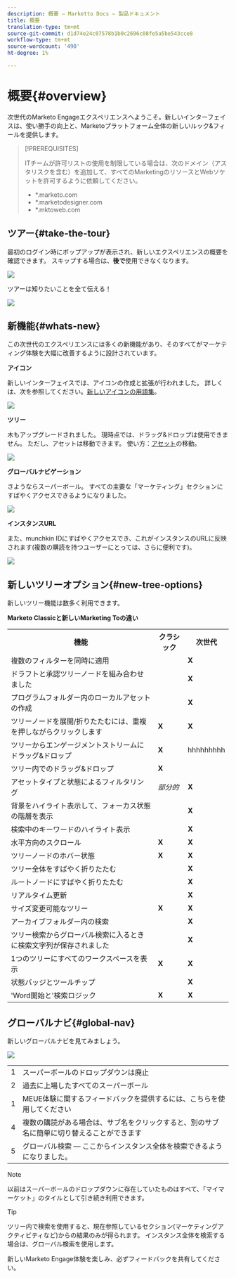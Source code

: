 ```yaml
---
description: 概要 — Marketto Docs — 製品ドキュメント
title: 概要
translation-type: tm+mt
source-git-commit: d1d74e24c07578b1b0c2696c08fe5a5be543cce8
workflow-type: tm+mt
source-wordcount: '490'
ht-degree: 1%

---
```



# 概要{#overview}

次世代のMarketo Engageエクスペリエンスへようこそ。新しいインターフェイスは、使い勝手の向上と、Marketoプラットフォーム全体の新しいルック&amp;フィールを提供します。

>[!PREREQUISITES]
>
>ITチームが許可リストの使用を制限している場合は、次のドメイン（アスタリスクを含む）を追加して、すべてのMarketingのリソースとWebソケットを許可するように依頼してください。
>
>* *.marketo.com
>* *.marketodesigner.com
>* *.mktoweb.com


## ツアー{#take-the-tour}

最初のログイン時にポップアップが表示され、新しいエクスペリエンスの概要を確認できます。 スキップする場合は、**後で**&#x200B;使用できなくなります。

![](assets/overview-1.png)

ツアーは知りたいことを全て伝える！

![](assets/overview-2.png)

## 新機能{#whats-new}

この次世代のエクスペリエンスには多くの新機能があり、そのすべてがマーケティング体験を大幅に改善するように設計されています。

**アイコン**

新しいインターフェイスでは、アイコンの作成と拡張が行われました。 詳しくは、次を参照してください。[新しいアイコンの用語集](/help/marketo/product-docs/marketo-engage-next-generation-experience/new-icon-glossary.md)。

![](assets/overview-3.png)

**ツリー**

木もアップグレードされました。 現時点では、ドラッグ&amp;ドロップは使用できません。 ただし、アセットは移動できます。 使い方：[アセット](/help/marketo/product-docs/marketo-engage-next-generation-experience/moving-assets.md)の移動。

![](assets/overview-4.png)

**グローバルナビゲーション**

さようならスーパーボール。 すべての主要な「マーケティング」セクションにすばやくアクセスできるようになりました。

![](assets/overview-5.png)

**インスタンスURL**

また、munchkin IDにすばやくアクセスでき、これがインスタンスのURLに反映されます(複数の購読を持つユーザーにとっては、さらに便利です)。

![](assets/overview-6.png)

## 新しいツリーオプション{#new-tree-options}

新しいツリー機能は数多く利用できます。

**Marketo Classicと新しいMarketing Toの違い**

<table> 
 <tbody>
  <tr>
   <th>機能</th> 
   <th>クラシック</th> 
   <th>次世代</th> 
  </tr>
  <tr>
   <td>複数のフィルターを同時に適用</td> 
   <td></td> 
   <td><strong>X</strong></td>  
  </tr>
  <tr>
   <td>ドラフトと承認ツリーノードを組み合わせました</td> 
   <td></td> 
   <td><strong>X</strong></td> 
  </tr>
  <tr>
   <td>プログラムフォルダー内のローカルアセットの作成</td> 
   <td></td> 
   <td><strong>X</strong></td> 
  </tr>
  <tr>
   <td>ツリーノードを展開/折りたたむには、重複を押しながらクリックします</td> 
   <td><strong>X</strong></td> 
   <td><strong>X</strong></td>  
  </tr>
  <tr>
   <td>ツリーからエンゲージメントストリームにドラッグ&amp;ドロップ</td> 
   <td><strong>X</strong></td> 
   <td>hhhhhhhhh</td> 
  </tr>
  <tr>
   <td>ツリー内でのドラッグ&amp;ドロップ</td> 
   <td><strong>X</strong></td> 
   <td></td> 
  </tr>
  <tr>
   <td>アセットタイプと状態によるフィルタリング</td> 
   <td><i>部分的</i></td> 
   <td><strong>X</strong></td>  
  </tr>
  <tr>
   <td>背景をハイライト表示して、フォーカス状態の階層を表示</td> 
   <td></td> 
   <td><strong>X</strong></td> 
  </tr>
  <tr>
   <td>検索中のキーワードのハイライト表示</td> 
   <td></td> 
   <td><strong>X</strong></td> 
  </tr>
  <tr>
   <td>水平方向のスクロール</td> 
   <td><strong>X</strong></td> 
   <td><strong>X</strong></td>  
  </tr>
  <tr>
   <td>ツリーノードのホバー状態</td> 
   <td><strong>X</strong></td> 
   <td><strong>X</strong></td> 
  </tr>
  <tr>
   <td>ツリー全体をすばやく折りたたむ</td> 
   <td></td> 
   <td><strong>X</strong></td> 
  </tr>
  <tr>
   <td>ルートノードにすばやく折りたたむ</td> 
   <td></td> 
   <td><strong>X</strong></td>  
  </tr>
  <tr>
   <td>リアルタイム更新</td> 
   <td></td> 
   <td><strong>X</strong></td> 
  </tr>
  <tr>
   <td>サイズ変更可能なツリー</td> 
   <td><strong>X</strong></td> 
   <td><strong>X</strong></td> 
  </tr>
  <tr>
   <td>アーカイブフォルダー内の検索</td> 
   <td></td> 
   <td><strong>X</strong></td>  
  </tr>
  <tr>
   <td>ツリー検索からグローバル検索に入るときに検索文字列が保存されました</td> 
   <td></td> 
   <td><strong>X</strong></td> 
  </tr>
  <tr>
   <td>1つのツリーにすべてのワークスペースを表示</td> 
   <td><strong>X</strong></td> 
   <td><strong>X</strong></td> 
  </tr>
  <tr>
   <td>状態バッジとツールチップ</td> 
   <td></td> 
   <td><strong>X</strong></td>  
  </tr>
  <tr>
   <td>'Word開始と'検索ロジック</td> 
   <td><strong>X</strong></td> 
   <td><strong>X</strong></td> 
  </tr>
 </tbody>
</table>

## グローバルナビ{#global-nav}

新しいグローバルナビを見てみましょう。

![](assets/overview-7.png)

<table> 
 <tbody>
  <tr>
   <td>1</td> 
   <td>スーパーボールのドロップダウンは廃止</td> 
  </tr>
  <tr>
   <td>2</td> 
   <td>過去に上場したすべてのスーパーボール</td> 
  </tr>
  <tr>
   <td>1</td> 
   <td>MEUE体験に関するフィードバックを提供するには、こちらを使用してください</td> 
  </tr>
  <tr>
   <td>4</td> 
   <td>複数の購読がある場合は、サブ名をクリックすると、別のサブ名に簡単に切り替えることができます</td> 
  </tr>
  <tr>
   <td>5</td> 
   <td>グローバル検索 — ここからインスタンス全体を検索できるようになりました。</td> 
  </tr>
 </tbody>
</table>

>[!NOTE]
>
>以前はスーパーボールのドロップダウンに存在していたものはすべて、「マイマーケット」のタイルとして引き続き利用できます。

>[!TIP]
>
>ツリー内で検索を使用すると、現在参照しているセクション(マーケティングアクティビティなど)からの結果のみが得られます。 インスタンス全体を検索する場合は、グローバル検索を使用します。

新しいMarketo Engage体験を楽しみ、必ずフィードバックを共有してください。
